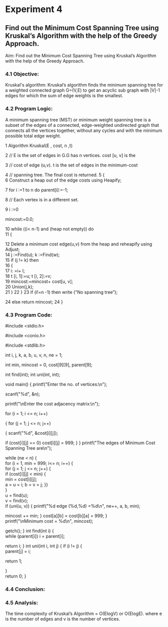 # Experiment 4 
## Find out the Minimum Cost Spanning Tree using Kruskal’s Algorithm with the help of the Greedy Approach. 

Aim: Find out the Minimum Cost Spanning Tree using Kruskal’s Algorithm with the help of the Greedy Approach. 
 
 
### 4.1 Objective: 
Kruskal's algorithm: Kruskal’s algorithm finds the minimum spanning tree for a weighted connected graph G=(V,E) to get an acyclic sub graph with |V|-1 edges for which the sum of edge weights is the smallest. 
 
### 4.2 Program Logic: 
 
A minimum spanning tree (MST) or minimum weight spanning tree is a subset of the edges of a connected, edge-weighted undirected graph that connects all the vertices together, without any cycles and with the minimum possible total edge weight. 
 
1	Algorithm Kruskal(E , cost, n ,t)  

2	// E is the set of edges in G.G has n vertices. cost [u, v] is the

3 // cost of edge (u,v). t is the set of edges in the minimum-cost 

4 // spanning tree. The final cost is returned. 
5 {  
6 Construct a heap out of the edge costs using Heapify;  

7 for i :=1 to n do parent[i]:=-1;  

8 // Each vertex is in a different set. 

9	i :=0

mincost:=0.0;

10	while ((i< n-1) and (heap not empty)) do  
11	{  

12	Delete a minimum cost edge(u,v) from the heap and reheapify using Adjust;  
14	j :=Find(u);
    k :=Find(w);  
15	if (j != k) then  
16	{  
17	i: =i+ l;  
18	t [i, 1]:=u; 
    t [i, 2]:=v;  
19	mincost:=mincost+ cost[u, v];  
20	Union(j,k);  
21	} 
22	} 
23	if (i!=n -1) then write ("No spanning tree”); 

24 else return mincost; 24	}

 
 
### 4.3 Program Code: 
 
#include <stdio.h> 

#include <conio.h>

#include <stdlib.h> 

int i, j, k, a, b, u, v, n, ne = 1;

int min, mincost = 0, cost[9][9], parent[9];

int find(int); int uni(int, int); 

void main() 
{ 
printf("Enter the no. of vertices:\n");

scanf("%d", &n); 

printf("\nEnter the cost adjacency matrix:\n");

for (i = 1; i <= n; i++) 

  { 
  for (j = 1; j <= n; j++)
  
{ 
scanf("%d", &cost[i][j]); 

if (cost[i][j] == 0) cost[i][j] = 999; 
    } 
  } 
printf("The edges of Minimum Cost Spanning Tree are\n"); 

  while (ne < n) 
  {    
  for (i = 1, min = 999; i<= n; i++) 
    {      
    for (j = 1; j <= n; j++) 
      {         
      if (cost[i][j] < min) 
        {          
        min = cost[i][j];        
            a = u = i; 
            b = v = j; 
        }}    
        }   
        u = find(u);    
        v = find(v);     
        if (uni(u, v)) 
    { 
printf("%d edge (%d,%d) =%d\n", ne++, a, b, min);

mincost += min; 
    } 
    cost[a][b] = cost[b][a] = 999; 
  }  
printf("\nMinimum cost = %d\n", mincost);

getch(); 
}
int find(int i) 
{  
while (parent[i]) i = parent[i];  

return i; 
} 
int uni(int i, int j) 
{ 
  if (i != j) 
  {     
  parent[j] = i; 
  
  return 1;
  
  }  
  return 0; 
} 
 
### 4.4 Conclusion: 
  
### 4.5 Analysis: 
The time complexity of Kruskal’s Algorithm = O(ElogV) or O(ElogE). where e is the number of edges and v is the number of vertices. 

